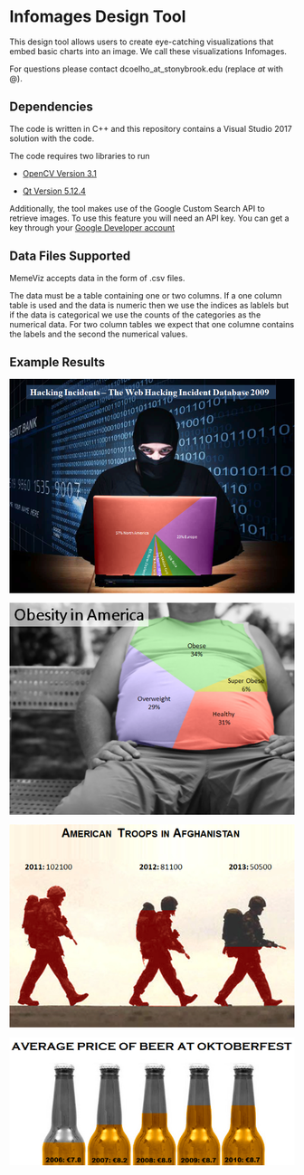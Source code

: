 # Infomages Design Tool

This design tool allows users to create eye-catching visualizations that embed basic charts into an image. We call these visualizations Infomages.

For questions please contact dcoelho_at_stonybrook.edu (replace _at_ with @). 


## Dependencies

The code is written in C++ and this repository contains a Visual Studio 2017 solution with the code. 

The code requires two libraries to run 

* [OpenCV Version 3.1](https://opencv.org/opencv-3-1/)

* [Qt Version 5.12.4](https://www.qt.io/download)

Additionally, the tool makes use of the Google Custom Search API to retrieve images. To use this feature you will need an API key. You can get a key through your [Google Developer account](https://console.developers.google.com/apis/dashboard)


## Data Files Supported

MemeViz accepts data in the form of .csv files. 

The data must be a table containing one or two columns. If a one column table is used and the data is numeric then we use the indices as lablels but if the data is categorical we use the counts of the categories as the numerical data. For two column tables we expect that one columne contains the labels and the second the numerical values.

## Example Results

![alt text](https://raw.githubusercontent.com/darius-coelho/Infomages-Design-Tool/master/Infomage%20Examples/pie1.png?token=AFSIQZZNNUIW4MGHHYAHUZS6M7HME)

![alt text](https://raw.githubusercontent.com/darius-coelho/Infomages-Design-Tool/master/Infomage%20Examples/pie2.png?token=AFSIQZZXZBPDJIWUJFOWLNK6M7HNO)

![alt text](https://raw.githubusercontent.com/darius-coelho/Infomages-Design-Tool/master/Infomage%20Examples/bar1.png?token=AFSIQZ3PXB67YSY4JBX7DSK6M7HCQ)

![alt text](https://raw.githubusercontent.com/darius-coelho/Infomages-Design-Tool/master/Infomage%20Examples/bar2.png?token=AFSIQZZZQGZRLNOTPSCHAPC6M7H3M)
